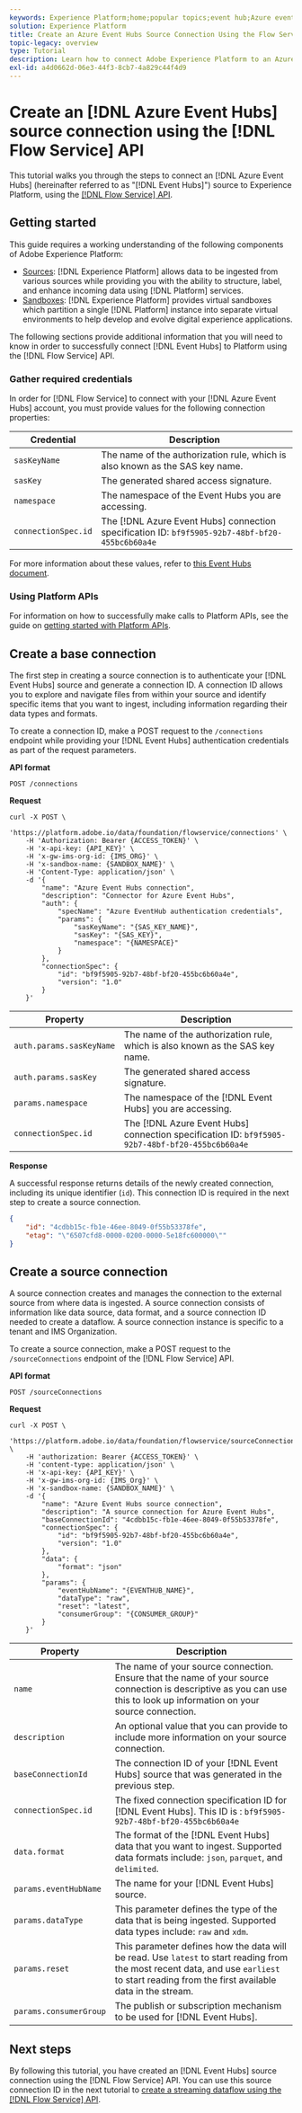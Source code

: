 ```yaml
---
keywords: Experience Platform;home;popular topics;event hub;Azure event hub;Event hub
solution: Experience Platform
title: Create an Azure Event Hubs Source Connection Using the Flow Service API
topic-legacy: overview
type: Tutorial
description: Learn how to connect Adobe Experience Platform to an Azure Event Hubs account using the Flow Service API.
exl-id: a4d0662d-06e3-44f3-8cb7-4a829c44f4d9
---
```


# Create an [!DNL Azure Event Hubs] source connection using the [!DNL Flow Service] API

This tutorial walks you through the steps to connect an [!DNL Azure Event Hubs] (hereinafter referred to as "[!DNL Event Hubs]") source to Experience Platform, using the [[!DNL Flow Service] API](https://www.adobe.io/apis/experienceplatform/home/api-reference.html#!acpdr/swagger-specs/flow-service.yaml).

## Getting started

This guide requires a working understanding of the following components of Adobe Experience Platform:

- [Sources](../../../../home.md): [!DNL Experience Platform] allows data to be ingested from various sources while providing you with the ability to structure, label, and enhance incoming data using [!DNL Platform] services.
- [Sandboxes](../../../../../sandboxes/home.md): [!DNL Experience Platform] provides virtual sandboxes which partition a single [!DNL Platform] instance into separate virtual environments to help develop and evolve digital experience applications.

The following sections provide additional information that you will need to know in order to successfully connect [!DNL Event Hubs] to Platform using the [!DNL Flow Service] API.

### Gather required credentials

In order for [!DNL Flow Service] to connect with your [!DNL Azure Event Hubs] account, you must provide values for the following connection properties:

| Credential | Description |
| ---------- | ----------- |
| `sasKeyName` | The name of the authorization rule, which is also known as the SAS key name. |
| `sasKey` | The generated shared access signature. |
| `namespace` | The namespace of the Event Hubs you are accessing. |
| `connectionSpec.id` | The [!DNL Azure Event Hubs] connection specification ID: `bf9f5905-92b7-48bf-bf20-455bc6b60a4e` |

For more information about these values, refer to [this Event Hubs document](https://docs.microsoft.com/en-us/azure/event-hubs/authenticate-shared-access-signature).

### Using Platform APIs

For information on how to successfully make calls to Platform APIs, see the guide on [getting started with Platform APIs](../../../../../landing/api-guide.md).

## Create a base connection

The first step in creating a source connection is to authenticate your [!DNL Event Hubs] source and generate a connection ID. A connection ID allows you to explore and navigate files from within your source and identify specific items that you want to ingest, including information regarding their data types and formats.

To create a connection ID, make a POST request to the `/connections` endpoint while providing your [!DNL Event Hubs] authentication credentials as part of the request parameters.

**API format**

```http
POST /connections
```

**Request**

```shell
curl -X POST \
    'https://platform.adobe.io/data/foundation/flowservice/connections' \
    -H 'Authorization: Bearer {ACCESS_TOKEN}' \
    -H 'x-api-key: {API_KEY}' \
    -H 'x-gw-ims-org-id: {IMS_ORG}' \
    -H 'x-sandbox-name: {SANDBOX_NAME}' \
    -H 'Content-Type: application/json' \
    -d '{
        "name": "Azure Event Hubs connection",
        "description": "Connector for Azure Event Hubs",
        "auth": {
            "specName": "Azure EventHub authentication credentials",
            "params": {
                "sasKeyName": "{SAS_KEY_NAME}",
                "sasKey": "{SAS_KEY}",
                "namespace": "{NAMESPACE}"
            }
        },
        "connectionSpec": {
            "id": "bf9f5905-92b7-48bf-bf20-455bc6b60a4e",
            "version": "1.0"
        }
    }'
```

| Property | Description |
| -------- | ----------- |
| `auth.params.sasKeyName` | The name of the authorization rule, which is also known as the SAS key name. |
| `auth.params.sasKey` | The generated shared access signature. |
| `params.namespace` | The namespace of the [!DNL Event Hubs] you are accessing. |
| `connectionSpec.id` | The [!DNL Azure Event Hubs] connection specification ID: `bf9f5905-92b7-48bf-bf20-455bc6b60a4e` |

**Response**

A successful response returns details of the newly created connection, including its unique identifier (`id`). This connection ID is required in the next step to create a source connection.

```json
{
    "id": "4cdbb15c-fb1e-46ee-8049-0f55b53378fe",
    "etag": "\"6507cfd8-0000-0200-0000-5e18fc600000\""
}
```

## Create a source connection

A source connection creates and manages the connection to the external source from where data is ingested. A source connection consists of information like data source, data format, and a source connection ID needed to create a dataflow. A source connection instance is specific to a tenant and IMS Organization.

To create a source connection, make a POST request to the `/sourceConnections` endpoint of the [!DNL Flow Service] API.

**API format**

```http
POST /sourceConnections
```

**Request**

```shell
curl -X POST \
    'https://platform.adobe.io/data/foundation/flowservice/sourceConnections' \
    -H 'authorization: Bearer {ACCESS_TOKEN}' \
    -H 'content-type: application/json' \
    -H 'x-api-key: {API_KEY}' \
    -H 'x-gw-ims-org-id: {IMS_Org}' \
    -H 'x-sandbox-name: {SANDBOX_NAME}' \
    -d '{
        "name": "Azure Event Hubs source connection",
        "description": "A source connection for Azure Event Hubs",
        "baseConnectionId": "4cdbb15c-fb1e-46ee-8049-0f55b53378fe",
        "connectionSpec": {
            "id": "bf9f5905-92b7-48bf-bf20-455bc6b60a4e",
            "version": "1.0"
        },
        "data": {
            "format": "json"
        },
        "params": {
            "eventHubName": "{EVENTHUB_NAME}",
            "dataType": "raw",
            "reset": "latest",
            "consumerGroup": "{CONSUMER_GROUP}"
        }
    }'
```

| Property | Description |
| --- | --- |
| `name` | The name of your source connection. Ensure that the name of your source connection is descriptive as you can use this to look up information on your source connection. |
| `description` | An optional value that you can provide to include more information on your source connection. |
| `baseConnectionId` | The connection ID of your [!DNL Event Hubs] source that was generated in the previous step. |
| `connectionSpec.id` | The fixed connection specification ID for [!DNL Event Hubs]. This ID is : `bf9f5905-92b7-48bf-bf20-455bc6b60a4e` |
| `data.format` | The format of the [!DNL Event Hubs] data that you want to ingest. Supported data formats include: `json`, `parquet`, and `delimited`. |
| `params.eventHubName` | The name for your [!DNL Event Hubs] source. |
| `params.dataType` | This parameter defines the type of the data that is being ingested. Supported data types include: `raw` and `xdm`. |
| `params.reset` | This parameter defines how the data will be read. Use `latest` to start reading from the most recent data, and use `earliest` to start reading from the first available data in the stream. |
| `params.consumerGroup` | The publish or subscription mechanism to be used for [!DNL Event Hubs]. |

## Next steps

By following this tutorial, you have created an [!DNL Event Hubs] source connection using the [!DNL Flow Service] API. You can use this source connection ID in the next tutorial to [create a streaming dataflow using the [!DNL Flow Service] API](../../collect/streaming.md).
